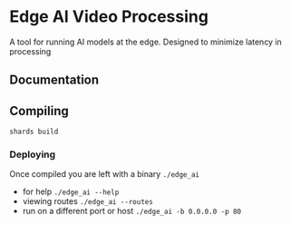 # Edge AI Video Processing

A tool for running AI models at the edge. Designed to minimize latency in processing

## Documentation

## Compiling

`shards build`

### Deploying

Once compiled you are left with a binary `./edge_ai`

* for help `./edge_ai --help`
* viewing routes `./edge_ai --routes`
* run on a different port or host `./edge_ai -b 0.0.0.0 -p 80`
